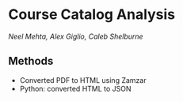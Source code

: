 # Course Catalog Analysis

*Neel Mehta, Alex Giglio, Caleb Shelburne*

## Methods

* Converted PDF to HTML using Zamzar
* Python: converted HTML to JSON
